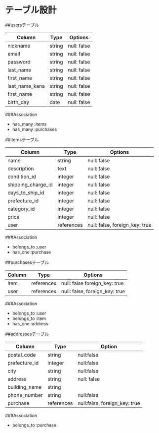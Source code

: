 # テーブル設計

##usersテーブル

| Column         | Type   | Options     |
| -------------- | ------ | ----------- |
| nickname       | string | null: false |
| email          | string | null: false |
| password       | string | null: false |
| last_name      | string | null: false |
| first_name     | string | null: false |
| last_name_kana | string | null: false |
| first_name     | string | null: false |
| birth_day      | date   | null: false |

###Association

- has_many :items
- has_many :purchases

##itemsテーブル

| Column             | Type       | Options                        |
| ------------------ | ---------- | ------------------------------ |
| name               | string     | null: false                    |
| description        | text       | null: false                    |
| condition_id       | integer    | null: false                    |
| shipping_charge_id | integer    | null: false                    |
| days_to_ship_id    | integer    | null: false                    |
| prefecture_id     | integer    | null: false                    |
| category_id        | integer    | null: false                    |
| price              | integer    | null: false                    |
| user               | references | null: false, foreign_key: true |

###Association

- belongs_to :user
- has_one :purchase


##purchasesテーブル

| Column    | Type       | Options                        |
| --------- | ---------- | ------------------------------ |
| item      | references | null: false  foreign_key: true |
| user      | references | null: false, foreign_key: true |

###Association

- belongs_to :user
- belongs_to :item
- has_one :address

##addressesテーブル

| Column         | Type       | Option                        |
| -------------- | ---------- | ----------------------------- |
| postal_code    | string     | null:false                    |
| prefecture_id | integer    | null:false                    |
| city           | string     | null:false                    |
| address        | string     | null: false                   |
| building_name  | string     |                               |
| phone_number   | string     | null:false                    |
| purchase       | references | null:false, foreign_key: true |

###Association

- belongs_to :purchase
